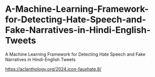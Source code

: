 # A-Machine-Learning-Framework-for-Detecting-Hate-Speech-and-Fake-Narratives-in-Hindi-English-Tweets
A Machine Learning Framework for Detecting Hate Speech and Fake Narratives in Hindi-English Tweets

https://aclanthology.org/2024.icon-fauxhate.8/

